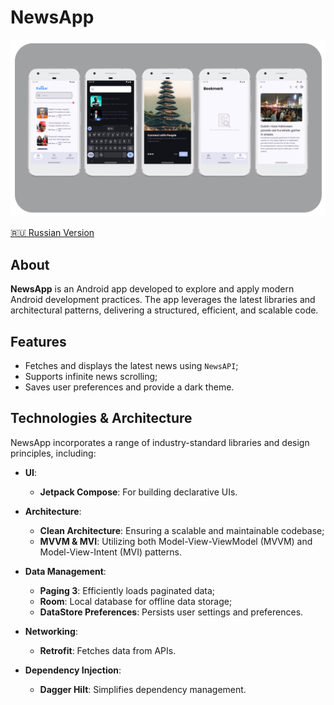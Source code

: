 # NewsApp

<img width="1000" src="https://raw.githubusercontent.com/artexhibit/NewsApp/main/resources/picture.png" alt="Image">

[🇷🇺 Russian Version](./resources/README-RUS.md)

## About

**NewsApp** is an Android app developed to explore and apply modern Android development practices. The app leverages the latest libraries and architectural patterns, delivering a structured, efficient, and scalable code.

## Features

- Fetches and displays the latest news using `NewsAPI`;
- Supports infinite news scrolling;
- Saves user preferences and provide a dark theme.

## Technologies & Architecture

NewsApp incorporates a range of industry-standard libraries and design principles, including:

- **UI**:
    - **Jetpack Compose**: For building declarative UIs.

- **Architecture**:
    - **Clean Architecture**: Ensuring a scalable and maintainable codebase;
    - **MVVM & MVI**: Utilizing both Model-View-ViewModel (MVVM) and Model-View-Intent (MVI) patterns.

- **Data Management**:
    - **Paging 3**: Efficiently loads paginated data;
    - **Room**: Local database for offline data storage;
    - **DataStore Preferences**: Persists user settings and preferences.

- **Networking**:
    - **Retrofit**: Fetches data from APIs.

- **Dependency Injection**:
    - **Dagger Hilt**: Simplifies dependency management.